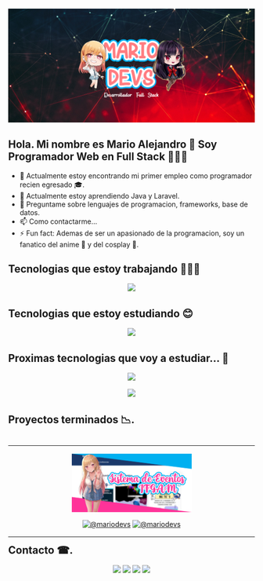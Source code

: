 ![Mario Ale - Programador Web](https://raw.githubusercontent.com/MarioAlive99/MarioAlive99/master/assets/mario_devs_banner.png)

## Hola. Mi nombre es Mario Alejandro 👋 Soy Programador Web en Full Stack 👨🏼‍💻
- 🔭 Actualmente estoy encontrando mi primer empleo como programador recien egresado 🎓.
- 🌱 Actualmente estoy aprendiendo Java y Laravel.
- 💬 Preguntame sobre lenguajes de programacion, frameworks, base de datos.
- 📫 Como contactarme...
- ⚡ Fun fact: Ademas de ser un apasionado de la programacion, soy un fanatico del anime 📕 y del cosplay 👚.

## Tecnologias que estoy trabajando 👨🏼‍🎓
<p align="center">
  <a href="https://skillicons.dev">
    <img src="https://skillicons.dev/icons?i=html,css,js,php,mysql,git" />
  </a>
</p>

## Tecnologias que estoy estudiando 😊
<p align="center">
  <a href="https://skillicons.dev">
    <img src="https://skillicons.dev/icons?i=angular,java,laravel,spring,hibernate" />
  </a>
</p>

## Proximas tecnologias que voy a estudiar... 🤞
<p align="center">
  <a href="https://skillicons.dev">
    <img src="https://skillicons.dev/icons?i=postgres,mongodb,aws,vue,jenkins,nextjs,nodejs" />
  </a>
</p>
<p align="center">
  <a href="https://skillicons.dev">
    <img src="https://skillicons.dev/icons?i=azure,bootstrap,docker,express,firebase,react,tailwind" />
  </a>
</p>

## Proyectos terminados 📉.
<table align="left">
  <tr border="none">
    <td width="100%" align="center">
      <p align="center">
       <a href="#" title="Go to Source">
          <img align="center" width=50% src="https://raw.githubusercontent.com/MarioAlive99/MarioAlive99/main/assets/Banner%20Sistema%20Eventos%20ITGAM.png"   alt="VIDEO" /></a>
        </p>
      <p align="center">
          <a href="https://www.gamadero.tecnm.mx/CODEFESTITGAM/" target="blank"><img align="center" src="https://img.shields.io/website-up-down-green-red/http/monip.org.svg" alt="@mariodevs"  /></a>
        <a href="https://github.com/MarioAlive99/sistemaeventositgam.github.io" target="blank"><img align="center" src="https://img.shields.io/badge/GitHub-100000?style=for-the-badge&logo=github&logoColor=white" alt="@mariodevs" /></a>
      </p> 
  </td>
  </tr>
</table>

## Contacto ☎.
<p align="center">
  <a href="https://skillicons.dev">
    <a href="https://www.google.com.mx/?hl=es"><img src="https://skillicons.dev/icons?i=gmail" /></a>
    <a href="https://www.linkedin.com/in/mario-5a13871a7/"><img src="https://skillicons.dev/icons?i=linkedin" /></a>
    <a href=""><img src="https://skillicons.dev/icons?i=instagram" /></a>
    <a href="https://github.com/MarioAlive99"><img src="https://skillicons.dev/icons?i=github" /></a>
  </a>
</p>
